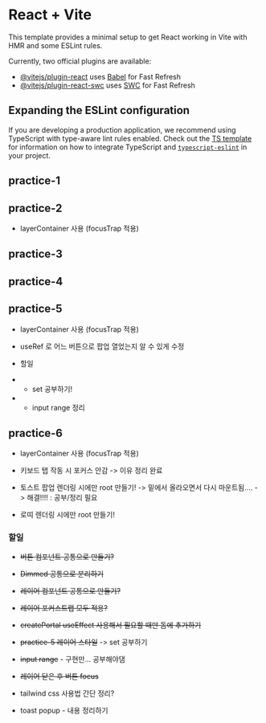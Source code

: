 # React + Vite

This template provides a minimal setup to get React working in Vite with HMR and some ESLint rules.

Currently, two official plugins are available:

-   [@vitejs/plugin-react](https://github.com/vitejs/vite-plugin-react/blob/main/packages/plugin-react) uses [Babel](https://babeljs.io/) for Fast Refresh
-   [@vitejs/plugin-react-swc](https://github.com/vitejs/vite-plugin-react/blob/main/packages/plugin-react-swc) uses [SWC](https://swc.rs/) for Fast Refresh

## Expanding the ESLint configuration

If you are developing a production application, we recommend using TypeScript with type-aware lint rules enabled. Check out the [TS template](https://github.com/vitejs/vite/tree/main/packages/create-vite/template-react-ts) for information on how to integrate TypeScript and [`typescript-eslint`](https://typescript-eslint.io) in your project.

## practice-1

## practice-2

-   layerContainer 사용 (focusTrap 적용)

## practice-3

## practice-4

## practice-5

-   layerContainer 사용 (focusTrap 적용)
-   useRef 로 어느 버튼으로 팝업 열었는지 알 수 있게 수정

-   할일
-   -   set 공부하기!
-   -   input range 정리

## practice-6

-   layerContainer 사용 (focusTrap 적용)

-   키보드 탭 작동 시 포커스 안감 -> 이유 정리 완료

-   토스트 팝업 렌더링 시에만 root 만들기! -> 밑에서 올라오면서 다시 마운트됨.... -> 해결!!!! : 공부/정리 필요
-   로띠 렌더링 시에만 root 만들기!

### 할일

-   ~~버튼 컴포넌트 공통으로 만들기?~~
-   ~~Dimmed 공통으로 분리하기~~
-   ~~레이어 컴포넌트 공통으로 만들기?~~
-   ~~레이어 포커스트랩 모두 적용?~~
-   ~~createPortal useEffect 사용해서 필요할 때만 돔에 추가하기~~
-   ~~practice-5 레이어 스타일~~ -> set 공부하기
-   ~~input range~~ - 구현만... 공부해야댐
-   ~~레이어 닫은 후 버튼 focus~~

-   tailwind css 사용법 간단 정리?
-   toast popup - 내용 정리하기
